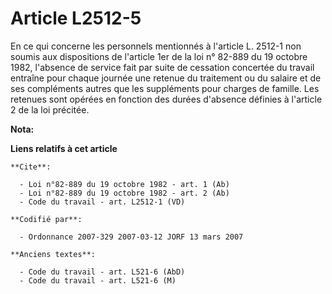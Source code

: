 # Article L2512-5

En ce qui concerne les personnels mentionnés à l'article L. 2512-1 non soumis aux dispositions de l'article 1er de la loi n°
82-889 du 19 octobre 1982, l'absence de service fait par suite de cessation concertée du travail entraîne pour chaque journée
une retenue du traitement ou du salaire et de ses compléments autres que les suppléments pour charges de famille. Les
retenues sont opérées en fonction des durées d'absence définies à l'article 2 de la loi précitée.

**Nota:**



**Liens relatifs à cet article**

	**Cite**:

	  - Loi n°82-889 du 19 octobre 1982 - art. 1 (Ab)
	  - Loi n°82-889 du 19 octobre 1982 - art. 2 (Ab)
	  - Code du travail - art. L2512-1 (VD)

	**Codifié par**:

	  - Ordonnance 2007-329 2007-03-12 JORF 13 mars 2007

	**Anciens textes**:

	  - Code du travail - art. L521-6 (AbD)
	  - Code du travail - art. L521-6 (M)
